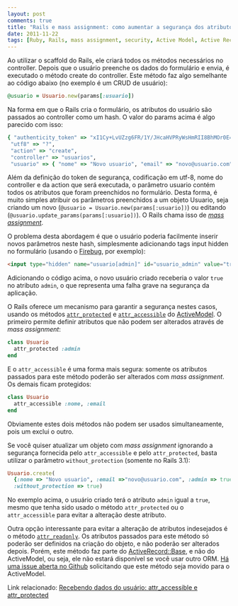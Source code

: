```yaml
---
layout: post
comments: true
title: "Rails e mass assignment: como aumentar a segurança dos atributos"
date: 2011-11-22
tags: [Ruby, Rails, mass assignment, security, Active Model, Active Record, portuguese]
---
```

Ao utilizar o scaffold do Rails, ele criará todos os métodos necessários no controller. Depois que o usuário preenche os dados do formulário e envia, é executado o método create do controller. Este método faz algo semelhante ao código abaixo (no exemplo é um CRUD de usuário):

```ruby
@usuario = Usuario.new(params[:usuario])
```

Na forma em que o Rails cria o formulário, os atributos do usuário são passados ao controller como um hash. O valor do params acima é algo parecido com isso:

```ruby
{ "authenticity_token" => "xI1Cy+LvUZzg6FR/1Y/JHcaHVPRyWsHmRII8BhMOr0E=",
 "utf8" => "?",
 "action" => "create",
 "controller" => "usuarios",
 "usuario" => { "nome" => "Novo usuario", "email" => "novo@usuario.com" } }
```

Além da definição do token de segurança, codificação em utf-8, nome do controller e da action que será executada, o parâmetro usuario contém todos os atributos que foram preenchidos no formulário. Desta forma, é muito simples atribuir os parâmetros preenchidos a um objeto Usuario, seja criando um novo (`@usuario = Usuario.new(params[:usuario])`) ou editando (`@usuario.update_params(params[:usuario])`). O Rails chama isso de [_mass assignment_](http://guides.rubyonrails.org/security.html#mass-assignment).

O problema desta abordagem é que o usuário poderia facilmente inserir novos parâmetros neste hash, simplesmente adicionando tags input hidden no formulário (usando o [Firebug](http://getfirebug.com/), por exemplo):

```html
<input type="hidden" name="usuario[admin]" id="usuario_admin" value="true" />
```

Adicionando o código acima, o novo usuário criado receberia o valor `true` no atributo `admin`, o que representa uma falha grave na segurança da aplicação.

O Rails oferece um mecanismo para garantir a segurança nestes casos, usando os métodos [`attr_protected`](http://apidock.com/rails/ActiveModel/MassAssignmentSecurity/ClassMethods/attr_protected) e [`attr_accessible`](http://apidock.com/rails/ActiveModel/MassAssignmentSecurity/ClassMethods/attr_accessible) do [ActiveModel](http://apidock.com/rails/ActiveModel). O primeiro permite definir atributos que não podem ser alterados através de _mass assignment_:

```ruby
class Usuario
  attr_protected :admin
end
```

E o `attr_accessible` é uma forma mais segura: somente os atributos passados para este método poderão ser alterados com _mass assignment_. Os demais ficam protegidos:

```ruby
class Usuario
  attr_accessible :nome, :email
end
```

Obviamente estes dois métodos não podem ser usados simultaneamente, pois um exclui o outro.

Se você quiser atualizar um objeto com _mass assignment_ ignorando a segurança fornecida pelo `attr_accessible` e pelo `attr_protected`, basta utilizar o parâmetro `without_protection` (somente no Rails 3.1):

```ruby
Usuario.create(
  {:nome => "Novo usuario", :email =>"novo@usuario.com", :admin => true},
  :without_protection => true)
```

No exemplo acima, o usuário criado terá o atributo `admin` igual a `true`, mesmo que tenha sido usado o método `attr_protected` ou o `attr_accessible` para evitar a alteração deste atributo.

Outra opção interessante para evitar a alteração de atributos indesejados é o método [`attr_readonly`](http://apidock.com/rails/ActiveRecord/Base/attr_readonly/class). Os atributos passados para este método só poderão ser definidos na criação do objeto, e não poderão ser alterados depois. Porém, este método faz parte do [ActiveRecord::Base](http://apidock.com/rails/ActiveRecord/Base), e não do ActiveModel, ou seja, ele não estará disponível se você usar outro ORM. [Há uma issue aberta no Github](https://github.com/rails/rails/issues/3376) solicitando que este método seja movido para o ActiveModel.

Link relacionado: [Recebendo dados do usuário: attr\_accessible e attr\_protected](http://simplesideias.com.br/recebendo-dados-do-usuario-attr_accessible-e-attr_protected/)
